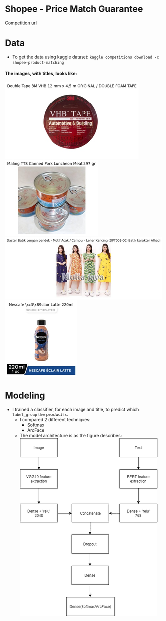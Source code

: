 # Shopee - Price Match Guarantee
[Competition url](https://www.kaggle.com/c/shopee-product-matching)

# Data
+ To get the data using kaggle dataset: `kaggle competitions download -c shopee-product-matching`

#### The images, with titles, looks like:

![image1](images/image1.jpg?raw=true)
![image2](images/image2.jpg?raw=true)
![image3](images/image3.jpg?raw=true)
![image4](images/image4.jpg?raw=true)

# Modeling
+ I trained a classifier, for each image and title, to predict which `label_group` the product is.
  + I compared 2 different techniques:
    + Softmax
    + ArcFace
  + The model architecture is as the figure describes:
![Architecture](images/architecture.png?raw=true)

